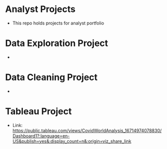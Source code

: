 # Analyst Projects
  - This repo holds projects for analyst portfolio

# Data Exploration Project
  - 

# Data Cleaning Project
  - 

# Tableau Project
  - Link: https://public.tableau.com/views/CovidWorldAnalysis_16714974078830/Dashboard1?:language=en-US&publish=yes&:display_count=n&:origin=viz_share_link
